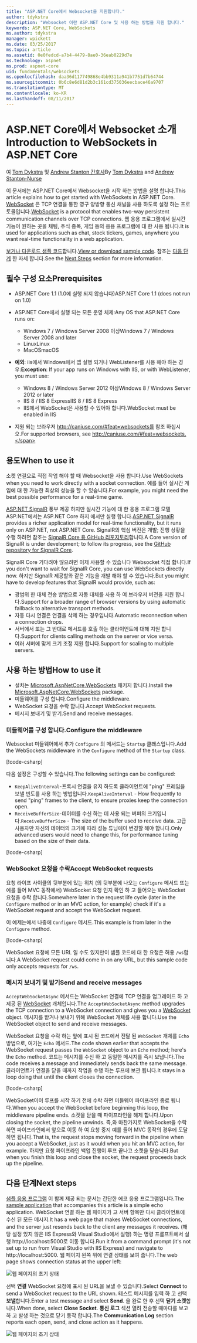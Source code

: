 ```yaml
---
title: "ASP.NET Core에서 Websocket을 지원합니다."
author: tdykstra
description: "Websocket 이란 ASP.NET Core 및 사용 하는 방법을 지원 합니다."
keywords: ASP.NET Core, WebSockets
ms.author: tdykstra
manager: wpickett
ms.date: 03/25/2017
ms.topic: article
ms.assetid: 0e0fedcd-a7b4-4479-8ae0-36eab0229d7e
ms.technology: aspnet
ms.prod: aspnet-core
uid: fundamentals/websockets
ms.openlocfilehash: daa36d117749868e4bb9311a941b7751d7b64744
ms.sourcegitcommit: 0b6c8e6d81d2b3c161cd375036eecbace46a9707
ms.translationtype: MT
ms.contentlocale: ko-KR
ms.lasthandoff: 08/11/2017
---
```

# <a name="introduction-to-websockets-in-aspnet-core"></a><span data-ttu-id="2b922-104">ASP.NET Core에서 Websocket 소개</span><span class="sxs-lookup"><span data-stu-id="2b922-104">Introduction to WebSockets in ASP.NET Core</span></span>

<span data-ttu-id="2b922-105">여 [Tom Dykstra](https://github.com/tdykstra) 및 [Andrew Stanton 간호사](https://github.com/anurse)</span><span class="sxs-lookup"><span data-stu-id="2b922-105">By [Tom Dykstra](https://github.com/tdykstra) and [Andrew Stanton-Nurse](https://github.com/anurse)</span></span>

<span data-ttu-id="2b922-106">이 문서에는 ASP.NET Core에서 Websocket을 시작 하는 방법을 설명 합니다.</span><span class="sxs-lookup"><span data-stu-id="2b922-106">This article explains how to get started with WebSockets in ASP.NET Core.</span></span> <span data-ttu-id="2b922-107">[WebSocket](https://en.wikipedia.org/wiki/WebSocket) 은 TCP 연결을 통한 영구 양방향 통신 채널을 사용 하도록 설정 하는 프로토콜입니다.</span><span class="sxs-lookup"><span data-stu-id="2b922-107">[WebSocket](https://en.wikipedia.org/wiki/WebSocket) is a protocol that enables two-way persistent communication channels over TCP connections.</span></span> <span data-ttu-id="2b922-108">웹 응용 프로그램에서 실시간 기능이 원하는 곳을 채팅, 주식 종목, 게임 등의 응용 프로그램에 대 한 사용 됩니다.</span><span class="sxs-lookup"><span data-stu-id="2b922-108">It is used for applications such as chat, stock tickers, games, anywhere you want real-time functionality in a web application.</span></span>

<span data-ttu-id="2b922-109">[보거나 다운로드 샘플 코드](https://github.com/aspnet/Docs/tree/master/aspnetcore/fundamentals/websockets/sample)합니다.</span><span class="sxs-lookup"><span data-stu-id="2b922-109">[View or download sample code](https://github.com/aspnet/Docs/tree/master/aspnetcore/fundamentals/websockets/sample).</span></span> <span data-ttu-id="2b922-110">참조는 [다음 단계](#next-steps) 한 자세 합니다.</span><span class="sxs-lookup"><span data-stu-id="2b922-110">See the [Next Steps](#next-steps) section for more information.</span></span>


## <a name="prerequisites"></a><span data-ttu-id="2b922-111">필수 구성 요소</span><span class="sxs-lookup"><span data-stu-id="2b922-111">Prerequisites</span></span>

* <span data-ttu-id="2b922-112">ASP.NET Core 1.1 (1.0에 실행 되지 않습니다)</span><span class="sxs-lookup"><span data-stu-id="2b922-112">ASP.NET Core 1.1 (does not run on 1.0)</span></span>
* <span data-ttu-id="2b922-113">ASP.NET Core에서 실행 되는 모든 운영 체제:</span><span class="sxs-lookup"><span data-stu-id="2b922-113">Any OS that ASP.NET Core runs on:</span></span>
  
  * <span data-ttu-id="2b922-114">Windows 7 / Windows Server 2008 이상</span><span class="sxs-lookup"><span data-stu-id="2b922-114">Windows 7 / Windows Server 2008 and later</span></span>
  * <span data-ttu-id="2b922-115">Linux</span><span class="sxs-lookup"><span data-stu-id="2b922-115">Linux</span></span>
  * <span data-ttu-id="2b922-116">MacOS</span><span class="sxs-lookup"><span data-stu-id="2b922-116">macOS</span></span>

* <span data-ttu-id="2b922-117">**예외**: iis에서 Windows에서 앱 실행 되거나 WebListener를 사용 해야 하는 경우:</span><span class="sxs-lookup"><span data-stu-id="2b922-117">**Exception**: If your app runs on Windows with IIS, or with WebListener, you must use:</span></span>

  * <span data-ttu-id="2b922-118">Windows 8 / Windows Server 2012 이상</span><span class="sxs-lookup"><span data-stu-id="2b922-118">Windows 8 / Windows Server 2012 or later</span></span>
  * <span data-ttu-id="2b922-119">IIS 8 / IIS 8 Express</span><span class="sxs-lookup"><span data-stu-id="2b922-119">IIS 8 / IIS 8 Express</span></span>
  * <span data-ttu-id="2b922-120">IIS에서 WebSocket은 사용할 수 있어야 합니다.</span><span class="sxs-lookup"><span data-stu-id="2b922-120">WebSocket must be enabled in IIS</span></span>

* <span data-ttu-id="2b922-121">지원 되는 브라우저 http://caniuse.com/#feat=websockets를 참조 하십시오.</span><span class="sxs-lookup"><span data-stu-id="2b922-121">For supported browsers, see http://caniuse.com/#feat=websockets.</span></span>

## <a name="when-to-use-it"></a><span data-ttu-id="2b922-122">용도</span><span class="sxs-lookup"><span data-stu-id="2b922-122">When to use it</span></span>

<span data-ttu-id="2b922-123">소켓 연결으로 직접 작업 해야 할 때 Websocket을 사용 합니다.</span><span class="sxs-lookup"><span data-stu-id="2b922-123">Use WebSockets when you need to work directly with a socket connection.</span></span> <span data-ttu-id="2b922-124">예를 들어 실시간 게임에 대 한 가능한 최상의 성능을 할 수 있습니다.</span><span class="sxs-lookup"><span data-stu-id="2b922-124">For example, you might need the best possible performance for a real-time game.</span></span>

<span data-ttu-id="2b922-125">[ASP.NET SignalR](https://docs.microsoft.com/aspnet/signalr/overview/getting-started/introduction-to-signalr) 풍부 제공 하지만 실시간 기능에 대 한 응용 프로그램 모델 ASP.NET에서는 ASP.NET Core 하지 에서만 실행 합니다.</span><span class="sxs-lookup"><span data-stu-id="2b922-125">[ASP.NET SignalR](https://docs.microsoft.com/aspnet/signalr/overview/getting-started/introduction-to-signalr) provides a richer application model for real-time functionality, but it runs only on ASP.NET, not ASP.NET Core.</span></span> <span data-ttu-id="2b922-126">SignalR의 핵심 버전은 개발; 진행 상황을 수행 하려면 참조는 [SignalR Core 용 GitHub 리포지토리](https://github.com/aspnet/SignalR)합니다.</span><span class="sxs-lookup"><span data-stu-id="2b922-126">A Core version of SignalR is under development; to follow its progress, see the [GitHub repository for SignalR Core](https://github.com/aspnet/SignalR).</span></span>

<span data-ttu-id="2b922-127">SignalR Core 기다려야 않으려면 이제 사용할 수 있습니다 Websocket 직접 합니다.</span><span class="sxs-lookup"><span data-stu-id="2b922-127">If you don't want to wait for SignalR Core, you can use WebSockets directly now.</span></span> <span data-ttu-id="2b922-128">하지만 SignalR 제공할와 같은 기능을 개발 해야 할 수 있습니다.</span><span class="sxs-lookup"><span data-stu-id="2b922-128">But you might have to develop features that SignalR would provide, such as:</span></span>

* <span data-ttu-id="2b922-129">광범위 한 대체 전송 방법으로 자동 대체를 사용 하 여 브라우저 버전을 지원 합니다.</span><span class="sxs-lookup"><span data-stu-id="2b922-129">Support for a broader range of browser versions by using automatic fallback to alternative transport methods.</span></span>
* <span data-ttu-id="2b922-130">자동 다시 연결은 연결을 삭제 하는 경우입니다.</span><span class="sxs-lookup"><span data-stu-id="2b922-130">Automatic reconnection when a connection drops.</span></span>
* <span data-ttu-id="2b922-131">서버에서 또는 그 반대로 메서드를 호출 하는 클라이언트에 대해 지원 합니다.</span><span class="sxs-lookup"><span data-stu-id="2b922-131">Support for clients calling methods on the server or vice versa.</span></span>
* <span data-ttu-id="2b922-132">여러 서버에 맞게 크기 조정 지원 합니다.</span><span class="sxs-lookup"><span data-stu-id="2b922-132">Support for scaling to multiple servers.</span></span>

## <a name="how-to-use-it"></a><span data-ttu-id="2b922-133">사용 하는 방법</span><span class="sxs-lookup"><span data-stu-id="2b922-133">How to use it</span></span>

* <span data-ttu-id="2b922-134">설치는 [Microsoft.AspNetCore.WebSockets](https://www.nuget.org/packages/Microsoft.AspNetCore.WebSockets/) 패키지 합니다.</span><span class="sxs-lookup"><span data-stu-id="2b922-134">Install the [Microsoft.AspNetCore.WebSockets](https://www.nuget.org/packages/Microsoft.AspNetCore.WebSockets/) package.</span></span>
* <span data-ttu-id="2b922-135">미들웨어를 구성 합니다.</span><span class="sxs-lookup"><span data-stu-id="2b922-135">Configure the middleware.</span></span>
* <span data-ttu-id="2b922-136">WebSocket 요청을 수락 합니다.</span><span class="sxs-lookup"><span data-stu-id="2b922-136">Accept WebSocket requests.</span></span>
* <span data-ttu-id="2b922-137">메시지 보내기 및 받기.</span><span class="sxs-lookup"><span data-stu-id="2b922-137">Send and receive messages.</span></span>

### <a name="configure-the-middleware"></a><span data-ttu-id="2b922-138">미들웨어를 구성 합니다.</span><span class="sxs-lookup"><span data-stu-id="2b922-138">Configure the middleware</span></span>

<span data-ttu-id="2b922-139">Websocket 미들웨어에서 추가 `Configure` 의 메서드는 `Startup` 클래스입니다.</span><span class="sxs-lookup"><span data-stu-id="2b922-139">Add the WebSockets middleware in the `Configure` method of the `Startup` class.</span></span>

[!code-csharp[](websockets/sample/Startup.cs?name=UseWebSockets)]

<span data-ttu-id="2b922-140">다음 설정은 구성할 수 있습니다.</span><span class="sxs-lookup"><span data-stu-id="2b922-140">The following settings can be configured:</span></span>

* <span data-ttu-id="2b922-141">`KeepAliveInterval`-프록시 연결을 유지 하도록 클라이언트에 "ping" 프레임을 보낼 빈도를 사용 하는 방법입니다.</span><span class="sxs-lookup"><span data-stu-id="2b922-141">`KeepAliveInterval` - How frequently to send "ping" frames to the client, to ensure proxies keep the connection open.</span></span>
* <span data-ttu-id="2b922-142">`ReceiveBufferSize`-데이터를 수신 하는 데 사용 되는 버퍼의 크기입니다.</span><span class="sxs-lookup"><span data-stu-id="2b922-142">`ReceiveBufferSize` - The size of the buffer used to receive data.</span></span> <span data-ttu-id="2b922-143">고급 사용자만 자신의 데이터의 크기에 따라 성능 튜닝에이 변경할 해야 합니다.</span><span class="sxs-lookup"><span data-stu-id="2b922-143">Only advanced users would need to change this, for performance tuning based on the size of their data.</span></span>

[!code-csharp[](websockets/sample/Startup.cs?name=UseWebSocketsOptions)]

### <a name="accept-websocket-requests"></a><span data-ttu-id="2b922-144">WebSocket 요청을 수락</span><span class="sxs-lookup"><span data-stu-id="2b922-144">Accept WebSocket requests</span></span>

<span data-ttu-id="2b922-145">요청 라이프 사이클의 뒷부분에 있는 위치 (의 뒷부분에 나오는 `Configure` 메서드 또는 예를 들어 MVC 동작에서) WebSocket 요청 인지 확인 하 고 들어오는 WebSocket 요청을 수락 합니다.</span><span class="sxs-lookup"><span data-stu-id="2b922-145">Somewhere later in the request life cycle (later in the `Configure` method or in an MVC action, for example) check if it's a WebSocket request and accept the WebSocket request.</span></span>

<span data-ttu-id="2b922-146">이 예제는에서 나중에 `Configure` 메서드.</span><span class="sxs-lookup"><span data-stu-id="2b922-146">This example is from later in the `Configure` method.</span></span>

[!code-csharp[](websockets/sample/Startup.cs?name=AcceptWebSocket&highlight=7)]

<span data-ttu-id="2b922-147">WebSocket 요청에 모든 URL 일 수도 있지만이 샘플 코드에 대 한 요청은 허용 `/ws`합니다.</span><span class="sxs-lookup"><span data-stu-id="2b922-147">A WebSocket request could come in on any URL, but this sample code only accepts requests for `/ws`.</span></span>

### <a name="send-and-receive-messages"></a><span data-ttu-id="2b922-148">메시지 보내기 및 받기</span><span class="sxs-lookup"><span data-stu-id="2b922-148">Send and receive messages</span></span>

<span data-ttu-id="2b922-149">`AcceptWebSocketAsync` 메서드는 WebSocket 연결에 TCP 연결을 업그레이드 하 고 제공 된 [WebSocket](https://docs.microsoft.com/dotnet/core/api/system.net.websockets.websocket) 개체입니다.</span><span class="sxs-lookup"><span data-stu-id="2b922-149">The `AcceptWebSocketAsync` method upgrades the TCP connection to a WebSocket connection and gives you a [WebSocket](https://docs.microsoft.com/dotnet/core/api/system.net.websockets.websocket) object.</span></span> <span data-ttu-id="2b922-150">메시지를 받거나 보내기 위해 WebSocket 개체를 사용 합니다.</span><span class="sxs-lookup"><span data-stu-id="2b922-150">Use the WebSocket object to send and receive messages.</span></span>

<span data-ttu-id="2b922-151">WebSocket 요청을 수락 하는 앞에 표시 된 코드에서 전달 된 `WebSocket` 개체를 `Echo` 방법으로, 여기는 `Echo` 메서드.</span><span class="sxs-lookup"><span data-stu-id="2b922-151">The code shown earlier that accepts the WebSocket request passes the `WebSocket` object to an `Echo` method; here's the `Echo` method.</span></span> <span data-ttu-id="2b922-152">코드는 메시지를 수신 하 고 동일한 메시지를 즉시 보냅니다.</span><span class="sxs-lookup"><span data-stu-id="2b922-152">The code receives a message and immediately sends back the same message.</span></span> <span data-ttu-id="2b922-153">클라이언트가 연결을 닫을 때까지 작업을 수행 하는 루프에 보관 됩니다.</span><span class="sxs-lookup"><span data-stu-id="2b922-153">It stays in a loop doing that until the client closes the connection.</span></span> 

[!code-csharp[](websockets/sample/Startup.cs?name=Echo)]

<span data-ttu-id="2b922-154">WebSocket이이 루프를 시작 하기 전에 수락 하면 미들웨어 파이프라인 종료 됩니다.</span><span class="sxs-lookup"><span data-stu-id="2b922-154">When you accept the WebSocket before beginning this loop, the middleware pipeline ends.</span></span>  <span data-ttu-id="2b922-155">소켓을 닫을 때 파이프라인을 해제 합니다.</span><span class="sxs-lookup"><span data-stu-id="2b922-155">Upon closing the socket, the pipeline unwinds.</span></span> <span data-ttu-id="2b922-156">즉,와 마찬가지로 WebSocket을 수락 하면 파이프라인에서 앞으로 이동 하 여 요청 중지 예를 들어 MVC 동작의 경우에 도달 하면 됩니다.</span><span class="sxs-lookup"><span data-stu-id="2b922-156">That is, the request stops moving forward in the pipeline when you accept a WebSocket, just as it would when you hit an MVC action, for example.</span></span>  <span data-ttu-id="2b922-157">하지만 요청 파이프라인 백업 진행이 루프 끝나고 소켓을 닫습니다.</span><span class="sxs-lookup"><span data-stu-id="2b922-157">But when you finish this loop and close the socket, the request proceeds back up the pipeline.</span></span>

## <a name="next-steps"></a><span data-ttu-id="2b922-158">다음 단계</span><span class="sxs-lookup"><span data-stu-id="2b922-158">Next steps</span></span>

<span data-ttu-id="2b922-159">[샘플 응용 프로그램](https://github.com/aspnet/Docs/tree/master/aspnetcore/fundamentals/websockets/sample) 이 함께 제공 되는 문서는 간단한 에코 응용 프로그램입니다.</span><span class="sxs-lookup"><span data-stu-id="2b922-159">The [sample application](https://github.com/aspnet/Docs/tree/master/aspnetcore/fundamentals/websockets/sample) that accompanies this article is a simple echo application.</span></span> <span data-ttu-id="2b922-160">WebSocket 연결 하는 웹 페이지가 고 서버 항목만 다시 클라이언트에 수신 된 모든 메시지.</span><span class="sxs-lookup"><span data-stu-id="2b922-160">It has a web page that makes WebSocket connections, and the server just resends back to the client any messages it receives.</span></span> <span data-ttu-id="2b922-161">(해당 설정 있지 않은 IIS Express와 Visual Studio에서 실행) 하는 명령 프롬프트에서 실행 http://localhost:5000로 이동 합니다.</span><span class="sxs-lookup"><span data-stu-id="2b922-161">Run it from a command prompt (it's not set up to run from Visual Studio with IIS Express) and navigate to http://localhost:5000.</span></span> <span data-ttu-id="2b922-162">웹 페이지 왼쪽 위에 연결 상태를 보여 줍니다.</span><span class="sxs-lookup"><span data-stu-id="2b922-162">The web page shows connection status at the upper left:</span></span>

![웹 페이지의 초기 상태](websockets/_static/start.png)

<span data-ttu-id="2b922-164">선택 **연결** WebSocket 요청에 표시 된 URL을 보낼 수 있습니다.</span><span class="sxs-lookup"><span data-stu-id="2b922-164">Select **Connect** to send a WebSocket request to the URL shown.</span></span>  <span data-ttu-id="2b922-165">테스트 메시지를 입력 하 고 선택 **보낼**합니다.</span><span class="sxs-lookup"><span data-stu-id="2b922-165">Enter a test message and select **Send**.</span></span> <span data-ttu-id="2b922-166">을 완료 한 후 선택 **닫기 소켓**합니다.</span><span class="sxs-lookup"><span data-stu-id="2b922-166">When done, select **Close Socket**.</span></span> <span data-ttu-id="2b922-167">**통신 로그** 섹션 열려 전송할 때마다를 보고 하 고 발생 하는 것으로 닫기 동작 합니다.</span><span class="sxs-lookup"><span data-stu-id="2b922-167">The **Communication Log** section reports each open, send, and close action as it happens.</span></span>

![웹 페이지의 초기 상태](websockets/_static/end.png)
